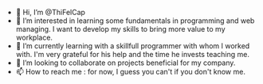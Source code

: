 - 👋 Hi, I’m @ThiFelCap
- 👀 I’m interested in learning some fundamentals in programming and web managing. I want to develop my skills to bring more value to my workplace.
- 🌱 I’m currently learning with a skillfull programmer with whom I worked with. I'm very grateful for his help and the time he invests teaching me.
- 💞️ I’m looking to collaborate on projects beneficial for my company.
- 📫 How to reach me : for now, I guess you can't if you don't know me.

<!---
ThiFelCap/ThiFelCap is a ✨ special ✨ repository because its `README.md` (this file) appears on your GitHub profile.
You can click the Preview link to take a look at your changes.
--->
